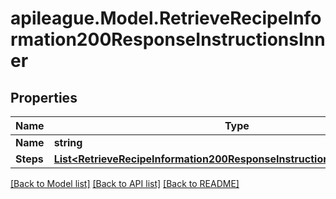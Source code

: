 # apileague.Model.RetrieveRecipeInformation200ResponseInstructionsInner

## Properties

Name | Type | Description | Notes
------------ | ------------- | ------------- | -------------
**Name** | **string** |  | [optional] 
**Steps** | [**List&lt;RetrieveRecipeInformation200ResponseInstructionsInnerStepsInner&gt;**](RetrieveRecipeInformation200ResponseInstructionsInnerStepsInner.md) |  | [optional] 

[[Back to Model list]](../README.md#documentation-for-models) [[Back to API list]](../README.md#documentation-for-api-endpoints) [[Back to README]](../README.md)

